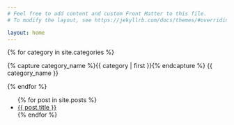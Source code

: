 ```yaml
---
# Feel free to add content and custom Front Matter to this file.
# To modify the layout, see https://jekyllrb.com/docs/themes/#overriding-theme-defaults

layout: home
---
```

<div>
    {% for category in site.categories %}
    <p>
    {% capture category_name %}{{ category | first }}{% endcapture %} 
    {{ category_name }}
    </p>
    {% endfor %}
</div>

<ul>
    {% for post in site.posts %}
<li>
    <a href="{{ post.url }}">{{ post.title }}</a>
</li>
    {% endfor %}
</ul>